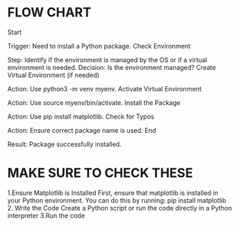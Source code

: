 <h1>FLOW CHART</h1>
Start

Trigger: Need to install a Python package.
Check Environment

Step: Identify if the environment is managed by the OS or if a virtual environment is needed.
Decision: Is the environment managed?
Create Virtual Environment (if needed)

Action: Use python3 -m venv myenv.
Activate Virtual Environment

Action: Use source myenv/bin/activate.
Install the Package

Action: Use pip install matplotlib.
Check for Typos

Action: Ensure correct package name is used.
End

Result: Package successfully installed.

<H1> MAKE SURE TO CHECK THESE</H1>

1.Ensure Matplotlib is Installed
First, ensure that matplotlib is installed in your Python environment. You can do this by running:
pip install matplotlib
2. Write the Code
Create a Python script or run the code directly in a Python interpreter
3.Run the code
